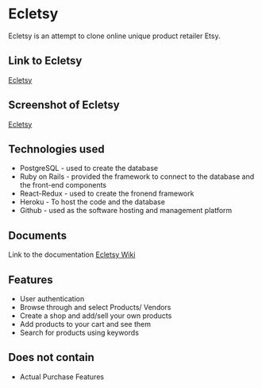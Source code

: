 # Ecletsy

Ecletsy is an attempt to clone online unique product retailer Etsy.
  
## Link to Ecletsy
  [Ecletsy](https://ecletsy.herokuapp.com/#/)
  
## Screenshot of Ecletsy
  [Ecletsy](https://github.com/JayasreeSuryadevara/Ecletsy/blob/master/app/assets/images/screenShot.png)

## Technologies used

* PostgreSQL - used to create the database
* Ruby on Rails - provided the framework to connect to the database and the front-end components
* React-Redux - used to create the fronend framework
* Heroku - To host the code and the database
* Github - used as the software hosting and management platform

## Documents
  Link to the documentation
  [Ecletsy Wiki](https://github.com/JayasreeSuryadevara/Ecletsy/wiki)
  
## Features  
* User authentication
* Browse through and select Products/ Vendors
* Create a shop and add/sell your own products
* Add products to your cart and see them
* Search for products using keywords

## Does not contain
* Actual Purchase Features


